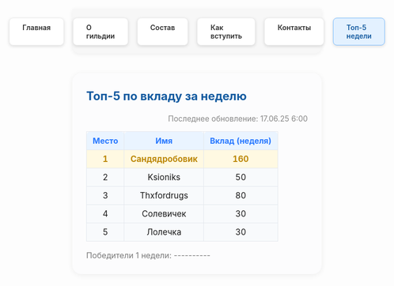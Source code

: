 <style>
.menu-nav {
  display: flex; 
  justify-content: center; 
  gap: 18px; 
  background: #f7f7f7; 
  padding: 18px 0 16px 0; 
  border-radius: 0 0 14px 14px; 
  box-shadow: 0 2px 8px #0001;
  margin-bottom: 40px;
  max-width: 700px;
  margin-left: auto;
  margin-right: auto;
}
.menu-btn {
  background: #fff;
  color: #2d2d2d;
  font-weight: 600;
  border-radius: 8px;
  padding: 10px 26px;
  text-decoration: none;
  transition: background 0.18s, box-shadow 0.18s, color 0.18s;
  box-shadow: 0 2px 6px #0002;
  border: 1px solid #ececec;
  display: inline-block;
}
.menu-btn:hover, .menu-btn:focus {
  background: #ffda73;
  border-color: #f3c143;
  color: #222;
  outline: none;
}
.menu-btn.active {
  background: #e3f1ff;
  border-color: #7dbdff;
  color: #145ba0;
}
.top-wrap {
  max-width: 600px;
  margin: 40px auto 0 auto;
  background: #fcfcfd;
  border-radius: 18px;
  box-shadow: 0 2px 12px #0001;
  padding: 32px 28px 28px 28px;
  font-size: 1.13em;
}
.top-title {
  font-size: 1.5em;
  font-weight: 700;
  color: #145ba0;
  margin-bottom: 22px;
}
.top-table {
  width: 100%;
  border-collapse: collapse;
  margin-bottom: 18px;
}
.top-table th {
  background: #eaf4ff;
  color: #2979ff;
  font-weight: 700;
  font-size: 1em;
  padding: 8px 0;
  border-radius: 6px 6px 0 0;
}
.top-table th,
.top-table td {
  text-align: center;
  border: 1px solid #e4e8ee;
  padding: 8px 12px;
}
.top-table tr:nth-child(2) td {
  background: #fff9e2;
  color: #bd890b;
  font-weight: 700;
}
.top-table tr:not(:nth-child(2)) td {
  background: #f8fafc;
}
.top-table td {
  font-size: 1.05em;
}
.top-update {
  color: #888;
  font-size: 0.97em;
  margin-top: 8px;
  margin-bottom: 8px;
  text-align: right;
}
.top-winners {
  margin-top: 14px;
  font-size: 1.02em;
  color: #7a7a7a;
}
@media (max-width: 800px) {
  .menu-nav,
  .top-wrap {
    max-width: 97vw;
  }
  .top-title { font-size: 1.13em; }
}
</style>

<!-- Меню -->
<div class="menu-nav">
  <a href="/Beer-Syndicate/" class="menu-btn">Главная</a>
  <a href="/Beer-Syndicate/about" class="menu-btn">О гильдии</a>
  <a href="/Beer-Syndicate/members" class="menu-btn">Состав</a>
  <a href="/Beer-Syndicate/recruit" class="menu-btn">Как вступить</a>
  <a href="/Beer-Syndicate/contacts" class="menu-btn">Контакты</a>
  <a href="/Beer-Syndicate/top" class="menu-btn active">Топ-5 недели</a>
</div>

<div class="top-wrap">
  <div class="top-title">Топ-5 по вкладу за неделю</div>
  <div class="top-update">Последнее обновление: 17.06.25 6:00</div>
  <table class="top-table">
    <tr>
      <th>Место</th>
      <th>Имя</th>
      <th>Вклад (неделя)</th>
    </tr>
    <tr>
      <td>1</td>
      <td>Сандядробовик</td>
      <td>160</td>
    </tr>
    <tr>
      <td>2</td>
      <td>Ksioniks</td>
      <td>50</td>
    </tr>
    <tr>
      <td>3</td>
      <td>Thxfordrugs</td>
      <td>80</td>
    </tr>
    <tr>
      <td>4</td>
      <td>Солевичек</td>
      <td>30</td>
    </tr>
    <tr>
      <td>5</td>
      <td>Лолечка</td>
      <td>30</td>
    </tr>
  </table>
  <div class="top-winners">
    Победители 1 недели: ----------
  </div>
</div>
